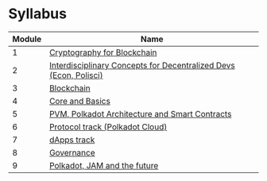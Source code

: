 # Syllabus

| Module | Name                                                                                                         |
| ------ | ------------------------------------------------------------------------------------------------------------ |
| 1      | [Cryptography for Blockchain](./1-Cryptography/index.md)                                                     |
| 2      | [Interdisciplinary Concepts for Decentralized Devs (Econ, Polisci)](./2-Economics/index.md)                  |
| 3      | [Blockchain](./3-Blockchain/index.md)                                                                        |
| 4      | [Core and Basics](./4-Core_and_Basics/index.md)                                                              |
| 5      | [PVM, Polkadot Architecture and Smart Contracts](./5-PVM-Polkadot-Architecture-and-Smart-Contracts/index.md) |
| 6      | [Protocol track (Polkadot Cloud)](./6-Protocol_On-Chain/index.md)                                            |
| 7      | [dApps track](./7-dApps_Off-Chain/index.md)                                                                  |
| 8      | [Governance](./8-Governance/index.md)                                                                        |
| 9      | [Polkadot, JAM and the future](./9-Polkadot/index.md)                                                        |
